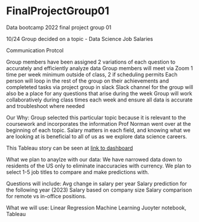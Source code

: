 # FinalProjectGroup01
Data bootcamp 2022 final project group 01

10/24
Group decided on a topic - Data Science Job Salaries

Communication Protcol 

Group members have been assigned 2 variations of each question to accurately and efficiently analyze data 
Group members will meet via Zoom 1 time per week minimum outside of class, 2 if scheduling permits
Each person will loop in the rest of the group on their achievements and completeted tasks via project group in slack
Slack channel for the group will also be a place for any questions that arise during the week 
Group will work collaboratively during class times each week and ensure all data is accurate and troubleshoot where needed


Our Why:
Group selected this particular topic because it is relevant to the coursework and incorporates the information Prof Norman went over at the beginning of each topic. Salary matters in each field, and knowing what we are looking at is beneficial to all of us as we explore data science careers. 

This Tableau story can be seen at  [link to dashboard](https://public.tableau.com/app/profile/nensi.pandya/viz/ds_salary/JobtitleandSalaryinUSd)

What we plan to anaylze with our data: 
We have narrowed data down to residents of the US only to eliminate inaccuracies with currency. We plan to select 1-5 job titles to compare and make predictions with. 

Questions will include:
Avg change in salary per year
Salary prediction for the following year (2023)
Salary based on company size
Salary comparison for remote vs in-office positions. 

What we will use:
Linear Regression Machine Learning 
Juoyter notebook, Tableau 









